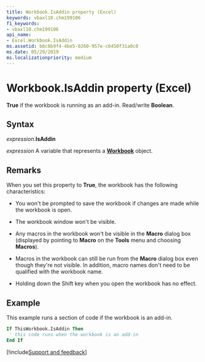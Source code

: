 ```yaml
---
title: Workbook.IsAddin property (Excel)
keywords: vbaxl10.chm199106
f1_keywords:
- vbaxl10.chm199106
api_name:
- Excel.Workbook.IsAddin
ms.assetid: b8c8b9f4-4be5-0260-957e-c6450f31a0c0
ms.date: 05/29/2019
ms.localizationpriority: medium
---
```



# Workbook.IsAddin property (Excel)

**True** if the workbook is running as an add-in. Read/write **Boolean**.


## Syntax

_expression_.**IsAddin**

_expression_ A variable that represents a **[Workbook](Excel.Workbook.md)** object.


## Remarks

When you set this property to **True**, the workbook has the following characteristics:

- You won't be prompted to save the workbook if changes are made while the workbook is open.
    
- The workbook window won't be visible.
    
- Any macros in the workbook won't be visible in the **Macro** dialog box (displayed by pointing to **Macro** on the **Tools** menu and choosing **Macros**).
    
- Macros in the workbook can still be run from the **Macro** dialog box even though they're not visible. In addition, macro names don't need to be qualified with the workbook name.
    
- Holding down the Shift key when you open the workbook has no effect.
    

## Example

This example runs a section of code if the workbook is an add-in.

```vb
If ThisWorkbook.IsAddin Then 
 ' this code runs when the workbook is an add-in 
End If
```




[!include[Support and feedback](~/includes/feedback-boilerplate.md)]